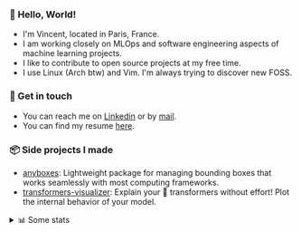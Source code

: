 ### 👋 Hello, World!

- I'm Vincent, located in Paris, France.
- I am working closely on MLOps and software engineering aspects of machine learning projects.
- I like to contribute to open source projects at my free time.
- I use Linux (Arch btw) and Vim. I'm always trying to discover new FOSS.

### 🔗 Get in touch

- You can reach me on [Linkedin](https://www.linkedin.com/in/vincent-duchauffour-3a9641155/) or by [mail](mailto:vincent.duchauffour@proton.me).
- You can find my resume [here](https://raw.githubusercontent.com/VDuchauffour/resume/main/resume.pdf).

### 📦 Side projects I made

- [anyboxes](https://github.com/VDuchauffour/anyboxes): Lightweight package for managing bounding boxes that works seamlessly with most computing frameworks.
- [transformers-visualizer](https://github.com/VDuchauffour/transformers-visualizer): Explain your 🤗 transformers without effort! Plot the internal behavior of your model. 

<details><summary>📊 Some stats</summary>  
  
<p align="center">
  <img alt="VDuchauffour's github stats" src="https://github-readme-stats.vercel.app/api?username=VDuchauffour&include_all_commits=true&show_icons=true&theme=react"/>
  <br />
  <img alt="VDuchauffour's streak stats" src="https://streak-stats.demolab.com?user=VDuchauffour&theme=react"/>
  <br />
  <img alt="VDuchauffour's language stats" src="https://github-readme-stats.vercel.app/api/top-langs/?username=VDuchauffour&count_private=true&include_all_commits=true&show_icons=true&layout=compact&theme=react"/>
  <!--   <br />
  <img alt="VDuchauffour's Wakatime stats" src="https://github-readme-stats.vercel.app/api/wakatime?username=VDuchauffour&theme=react"/> -->
</p>

#### 🧭 Wakatime stats
<!--START_SECTION:waka-->
![Code Time](http://img.shields.io/badge/Code%20Time-1%2C951%20hrs%2021%20mins-blue)

![Lines of code](https://img.shields.io/badge/From%20Hello%20World%20I%27ve%20Written-4.8%20million%20lines%20of%20code-blue)

**🐱 My GitHub Data** 

> 📦 981.2 kB Used in GitHub's Storage 
 > 
> 🏆 643 Contributions in the Year 2024
 > 
> 🚫 Not Opted to Hire
 > 
> 📜 9 Public Repositories 
 > 
> 🔑 2 Private Repositories 
 > 
**I'm an Early 🐤** 

```text
🌞 Morning                385 commits         ██░░░░░░░░░░░░░░░░░░░░░░░   07.78 % 
🌆 Daytime                2751 commits        ██████████████░░░░░░░░░░░   55.61 % 
🌃 Evening                1414 commits        ███████░░░░░░░░░░░░░░░░░░   28.58 % 
🌙 Night                  397 commits         ██░░░░░░░░░░░░░░░░░░░░░░░   08.03 % 
```
📅 **I'm Most Productive on Monday** 

```text
Monday                   1145 commits        ██████░░░░░░░░░░░░░░░░░░░   23.15 % 
Tuesday                  946 commits         █████░░░░░░░░░░░░░░░░░░░░   19.12 % 
Wednesday                788 commits         ████░░░░░░░░░░░░░░░░░░░░░   15.93 % 
Thursday                 900 commits         █████░░░░░░░░░░░░░░░░░░░░   18.19 % 
Friday                   768 commits         ████░░░░░░░░░░░░░░░░░░░░░   15.52 % 
Saturday                 105 commits         █░░░░░░░░░░░░░░░░░░░░░░░░   02.12 % 
Sunday                   295 commits         █░░░░░░░░░░░░░░░░░░░░░░░░   05.96 % 
```


📊 **This Week I Spent My Time On** 

```text
💬 Programming Languages: 
Python                   12 hrs 46 mins      ███████████████████░░░░░░   75.17 % 
YAML                     1 hr 59 mins        ███░░░░░░░░░░░░░░░░░░░░░░   11.72 % 
Bash                     48 mins             █░░░░░░░░░░░░░░░░░░░░░░░░   04.75 % 
SQL                      31 mins             █░░░░░░░░░░░░░░░░░░░░░░░░   03.09 % 
Markdown                 13 mins             ░░░░░░░░░░░░░░░░░░░░░░░░░   01.29 % 
```


 Last Updated on 11/06/2024 00:40:52 UTC
<!--END_SECTION:waka-->
</details>
